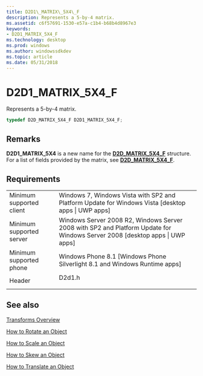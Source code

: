 ```yaml
---
title: D2D1\_MATRIX\_5X4\_F
description: Represents a 5-by-4 matrix.
ms.assetid: c6f57691-1530-e57a-c1b4-b68b4d8967e3
keywords:
- D2D1_MATRIX_5X4_F
ms.technology: desktop
ms.prod: windows
ms.author: windowssdkdev
ms.topic: article
ms.date: 05/31/2018
---
```


# D2D1\_MATRIX\_5X4\_F

Represents a 5-by-4 matrix.


```C++
typedef D2D_MATRIX_5X4_F D2D1_MATRIX_5X4_F;
```



## Remarks

**D2D1\_MATRIX\_5X4** is a new name for the [**D2D\_MATRIX\_5X4\_F**](/windows/desktop/api/dcommon/ns-dcommon-d2d_matrix_5x4_f) structure. For a list of fields provided by the matrix, see [**D2D\_MATRIX\_5X4\_F**](/windows/desktop/api/dcommon/ns-dcommon-d2d_matrix_5x4_f).

## Requirements



|                                     |                                                                                                                                          |
|-------------------------------------|------------------------------------------------------------------------------------------------------------------------------------------|
| Minimum supported client<br/> | Windows 7, Windows Vista with SP2 and Platform Update for Windows Vista \[desktop apps \| UWP apps\]<br/>                          |
| Minimum supported server<br/> | Windows Server 2008 R2, Windows Server 2008 with SP2 and Platform Update for Windows Server 2008 \[desktop apps \| UWP apps\]<br/> |
| Minimum supported phone<br/>  | Windows Phone 8.1 \[Windows Phone Silverlight 8.1 and Windows Runtime apps\]<br/>                                                  |
| Header<br/>                   | <dl> <dt>D2d1.h</dt> </dl>                                                        |



## See also

<dl> <dt>

[Transforms Overview](direct2d-transforms-overview.md)
</dt> <dt>

[How to Rotate an Object](how-to-rotate.md)
</dt> <dt>

[How to Scale an Object](how-to-scale.md)
</dt> <dt>

[How to Skew an Object](how-to-skew.md)
</dt> <dt>

[How to Translate an Object](how-to-translate.md)
</dt> </dl>

 

 





